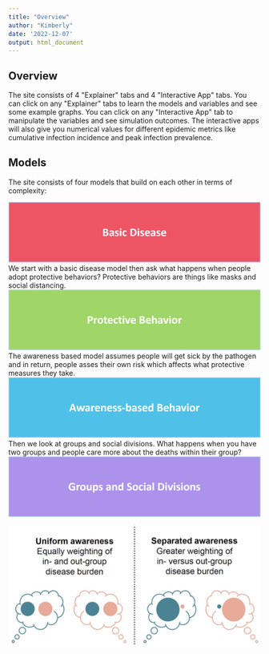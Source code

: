 ```yaml
---
title: "Overview"
author: "Kimberly"
date: '2022-12-07'
output: html_document
---
```


## Overview

The site consists of 4 "Explainer" tabs and 4 "Interactive App" tabs. You can click on any "Explainer" tabs to learn the models and variables and see some example graphs. You can click on any "Interactive App" tab to manipulate the variables and see simulation outcomes. The interactive apps will also give you numerical values for different epidemic metrics like cumulative infection incidence and peak infection prevalence.

## Models

The site consists of four models that build on each other in terms of complexity:

![](images/Picture1.png) We start with a basic disease model then ask what happens when people adopt protective behaviors? Protective behaviors are things like masks and social distancing. ![](images/Picture2.png) The awareness based model assumes people will get sick by the pathogen and in return, people asses their own risk which affects what protective measures they take. ![](images/Picture3.png) Then we look at groups and social divisions. What happens when you have two groups and people care more about the deaths within their group? ![](images/Picture4.png)

![](images/awareness.jpg)
